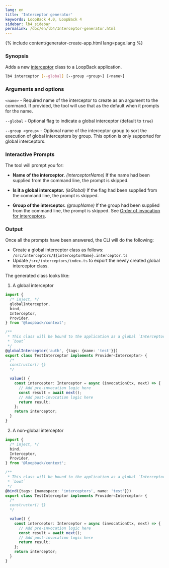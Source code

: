 ```yaml
---
lang: en
title: 'Interceptor generator'
keywords: LoopBack 4.0, LoopBack 4
sidebar: lb4_sidebar
permalink: /doc/en/lb4/Interceptor-generator.html
---
```


{% include content/generator-create-app.html lang=page.lang %}

### Synopsis

Adds a new [interceptor](Interceptors.md#global-interceptors) class to a
LoopBack application.

```sh
lb4 interceptor [--global] [--group <group>] [<name>]
```

### Arguments and options

`<name>` - Required name of the interceptor to create as an argument to the
command. If provided, the tool will use that as the default when it prompts for
the name.

`--global` - Optional flag to indicate a global interceptor (default to `true`)

`--group <group>` - Optional name of the interceptor group to sort the execution
of global interceptors by group. This option is only supported for global
interceptors.

### Interactive Prompts

The tool will prompt you for:

- **Name of the interceptor.** _(interceptorName)_ If the name had been supplied
  from the command line, the prompt is skipped.

- **Is it a global interceptor.** _(isGlobal)_ If the flag had been supplied
  from the command line, the prompt is skipped.

- **Group of the interceptor.** _(groupName)_ If the group had been supplied
  from the command line, the prompt is skipped. See
  [Order of invocation for interceptors](https://loopback.io/doc/en/lb4/Interceptors.html#order-of-invocation-for-interceptors).

### Output

Once all the prompts have been answered, the CLI will do the following:

- Create a global interceptor class as follows:
  `/src/interceptors/${interceptorName}.interceptor.ts`
- Update `/src/interceptors/index.ts` to export the newly created global
  interceptor class.

The generated class looks like:

1. A global interceptor

```ts
import {
  /* inject, */
  globalInterceptor,
  bind,
  Interceptor,
  Provider,
} from '@loopback/context';

/**
 * This class will be bound to the application as a global `Interceptor` during
 * `boot`
 */
@globalInterceptor('auth', {tags: {name: 'test'}})
export class TestInterceptor implements Provider<Interceptor> {
  /*
  constructor() {}
  */

  value() {
    const interceptor: Interceptor = async (invocationCtx, next) => {
      // Add pre-invocation logic here
      const result = await next();
      // Add post-invocation logic here
      return result;
    };
    return interceptor;
  }
}
```

2. A non-global interceptor

```ts
import {
  /* inject, */
  bind,
  Interceptor,
  Provider,
} from '@loopback/context';

/**
 * This class will be bound to the application as a global `Interceptor` during
 * `boot`
 */
@bind({tags: {namespace: 'interceptors', name: 'test'}})
export class TestInterceptor implements Provider<Interceptor> {
  /*
  constructor() {}
  */

  value() {
    const interceptor: Interceptor = async (invocationCtx, next) => {
      // Add pre-invocation logic here
      const result = await next();
      // Add post-invocation logic here
      return result;
    };
    return interceptor;
  }
}
```
